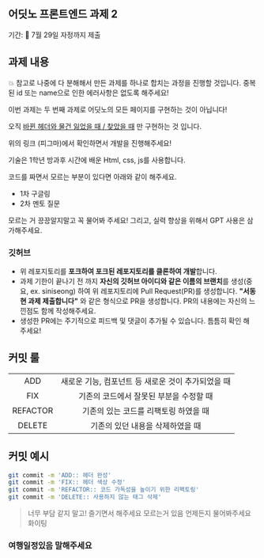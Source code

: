 ## 어딧노 프론트엔드 과제 2
기간: 📆 7월 29일 자정까지 제출

## 과제 내용
💥 참고로 나중에 다 분해해서 만든 과제를 하나로 합치는 과정을 진행할 것입니다. 중복된 id 또는 name으로 인한 에러사항은 없도록 해주세요!

이번 과제는 두 번째 과제로 어딧노의 모든 페이지를 구현하는 것이 아닙니다! 

오직 [바뀐 헤더와 물건 잃었을 때 / 찾았을 때](https://www.figma.com/design/ngGzD4yJ2vGWytElMMxN8x/%ED%81%AC%EB%A3%A8%EC%A6%88-%EC%9D%B8%ED%84%B4?node-id=0-1&t=JjfZ7tJiYOOwtWVj-1) 만 구현하는 것 입니다.

위의 링크 (피그마)에서 확인하면서 개발을 진행해주세요!

기술은 1학년 방과후 시간에 배운 Html, css, js를 사용합니다. 

코드를 짜면서 모르는 부분이 있다면 아래와 같이 해주세요. 
- 1차 구글링
- 2차 멘토 질문

모르는 거 끙끙알지말고 꼭 물어봐 주세요!
그리고, 실력 향상을 위해서 GPT 사용은 삼가해주세요.


### 깃허브

- 위 레포지토리를 **포크하여 포크된 레포지토리를 클론하여 개발**합니다.
- 과제 기한이 끝나기 전 까지 **자신의 깃허브 아이디와 같은 이름의 브랜치**를 생성(중요, ex. siniseong) 하여 위 레포지토리에 Pull Request(PR)를 생성합니다.  **"서동현 과제 제출합니다"** 와 같은 형식으로 PR을 생성합니다. PR의 내용에는 자신의 느낀점도 함께 작성해주세요.
- 생성한 PR에는 주기적으로 피드백 및 댓글이 추가될 수 있습니다. 틈틈히 확인 해 주세요!

## 커밋 룰
|          |                                                    |
| :------: | :------------------------------------------------: |
|   ADD    | 새로운 기능, 컴포넌트 등 새로운 것이 추가되었을 때 |
|   FIX    |      기존의 코드에서 잘못된 부분을 수정할 때       |
| REFACTOR |       기존의 있는 코드를 리팩토링 하였을 때        |
|  DELETE  |          기존의 있던 내용을 삭제하였을 때          |



## 커밋 예시
```bash
git commit -m 'ADD:: 헤더 완성'
git commit -m 'FIX:: 헤더 색상 수정'
git commit -m 'REFACTOR:: 코드 가독성을 높이기 위한 리팩토링'
git commit -m 'DELETE:: 사용하지 않는 태그 삭제'
```

> 너무 부담 같지 말고! 즐기면서 해주세요
모르는거 있음 언제든지 물어봐주세요 화이팅

### 여행일정있음 말해주세요